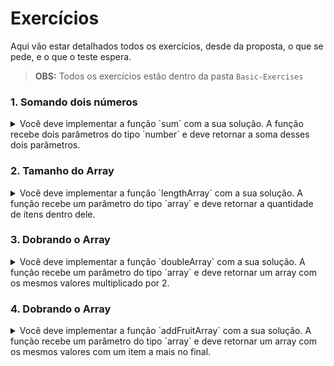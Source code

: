 # Exercícios

Aqui vão estar detalhados todos os exercícios, desde da proposta, o que se pede, e o que o teste espera.

> **OBS:** Todos os exercícios estão dentro da pasta `Basic-Exercises`

### 1. Somando dois números

<details>
  <summary>Você deve implementar a função `sum` com a sua solução. A função recebe dois parâmetros do tipo `number` e deve retornar a soma desses dois parâmetros.</summary>
  
  <br />
  
  O arquivo `sumNumbers.test.js` contém os testes para a função `sum` já implementados. Implemente a função no arquivo `Basic-Exercises/sumNumbers.js` para que ele passe em todos os testes.

**O que será testado:**

- Será validado se, ao receber algum valor float (quebrado) deve retornar a soma do inteiro mais próximo, por exemplo se receber `4.7` e `13` deve retornar `18`;
- Será validado se, ao receber algum valor negativo deve retornar a soma dos valores absolutos, por exemplo se receber `-13` e `-27` deve retornar `40`;

</details>

### 2. Tamanho do Array

<details>
  <summary>Você deve implementar a função `lengthArray` com a sua solução. A função recebe um parâmetro do tipo `array` e deve retornar a quantidade de itens dentro dele.</summary>
  
  <br />
  
  O arquivo `playgroundArray.test.js` contém os testes para a função `lengthArray` já implementados. Implemente a função no arquivo `Basic-Exercises/lengthArray.js` para que ele passe em todos os testes.

**O que será testado:**

- Será validado se, ao receber um array vazio deve retorna 0;
- Será validado se, ao receber um array com 4 itens deve retornar 4, por exemplo se receber `[1, 2, 4, 8]` deve retornar `4`;

</details>

### 3. Dobrando o Array

<details>
  <summary>Você deve implementar a função `doubleArray` com a sua solução. A função recebe um parâmetro do tipo `array` e deve retornar um array com os mesmos valores multiplicado por 2.</summary>
  
  <br />
  
  O arquivo `doubleArray.test.js` contém os testes para a função `doubleArray` já implementados. Implemente a função no arquivo `Basic-Exercises/doubleArray.js` para que ele passe em todos os testes.

**O que será testado:**

- Será validado se, ao receber um array vazio deve retorna outro array vazio;
- Será validado se, ao receber um array com 4 itens deve retornar outro array com 4 itens, por exemplo se receber `[1, 2, 4, 8]` deve retornar `[2, 4, 8, 16]`;

</details>

### 4. Dobrando o Array

<details>
  <summary>Você deve implementar a função `addFruitArray` com a sua solução. A função recebe um parâmetro do tipo `array` e deve retornar um array com os mesmos valores com um item a mais no final.</summary>
  
  <br />
  
  O arquivo `addFruitArray.test.js` contém os testes para a função `addFruitArray` já implementados. Implemente a função no arquivo `Basic-Exercises/addFruitArray.js` para que ele passe em todos os testes.

**O que será testado:**

- Será validado se, ao receber um array com 2 itens deve retornar outro array com 3 itens, por exemplo se receber `['maçã', 'abacaxi']` deve retornar `['maçã', 'abacaxi', 'pêra']`;

</details>
